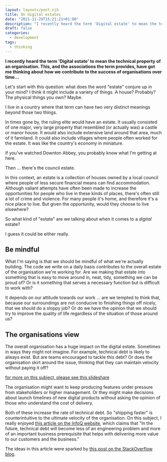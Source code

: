 ```yaml
---
layout: layouts/post.njk
title: On digital estates
date: "2021-11-29T15:21:21+01:00"
description: "I recently heard the term 'Digital estate' to mean the technical property of an organisation. This, and the associations the term provides, have got me thinking about how we contribute to the success of organisations over time..."
draft: false
categories:
  - development
tags:
  - thinking
---
```

**I recently heard the term 'Digital estate' to mean the technical property of an organisation. This, and the associations the term provides, have got me thinking about how we contribute to the success of organisations over time...**

Let's start with this question: what does the word "estate" conjure up in your mind? I think it might include a variety of things. A house? Probably? The physical things you own? Maybe.

I live in a country where that term can have two very distinct meanings beyond those two things.

In times gone by, the ruling elite would have an estate. It usually consisted of one major, very large property that resembled (or actually was) a castle or manor house. It would also include extensive land around that area, much of it farmland. It could also include villages where people often worked for the estate. It was like the country's economy in miniature.

If you've watched Downton Abbey, you probably know what I'm getting at here.

Then ... there's the council estate.

In this context, an estate is a collection of houses owned by a local council where people of less secure financial means can find accommodation. Although valiant attempts have often been made to increase the opportunities for people who live in these kinds of places, there's often still a lot of crime and violence. For many people it's home, and therefore it's a nice place to live. But given the opportunity, would they choose to live elsewhere?

So what kind of "estate" are we talking about when it comes to a _digital_ estate?

I guess it could be either really.

## Be mindful

What I'm saying is that we should be mindful of what we're actually building. The code we write on a daily basis contributes to the overall estate of the organisation we're working for. Are we making that estate into something that is easy to move around in, neat, tidy, something we can be proud of? Or is it something that serves a necessary function but is difficult to work with?

It depends on our attitude towards our work ... are we tempted to think that, because our surroundings are not conducive to finishing things off nicely, that we should do a sloppy job? Or do we have the opinion that we should try to improve the quality of life regardless of the situation of those around us?

## The organisations view
The overall organisation has a huge impact on the digital estate. Sometimes in ways they might not imagine. For example, technical debt is likely to always exist. But are teams encouraged to tackle this debt? Or does the organisation skirt around the issue, thinking that they can maintain velocity without paying it off?

[for more on this subject, please see this slideshare](https://www.slideshare.net/AgileVelocity1/technical-debt-sources-and-impacts-57655575)

The organisation might want to keep producing features under pressure from stakeholders or higher management. Or they might make decisions about launch timelines of new digital products without asking the opinion of those who understand the cost of delivery.

Both of these increase the rate of technical debt. So "shipping faster" is counterintuitive to the ultimate velocity of the organisation. On this subject, I really enjoyed [this article on the InfoQ website](https://www.infoq.com/articles/reduce-technical-debt/), which claims that "In the future, technical debt will become less of an engineering problem and more of an important business prerequisite that helps with delivering more value to our customers and the business."

The ideas in this article were sparked by [this post on the StackOverflow blog](https://stackoverflow.blog/2021/10/18/code-quality-a-concern-for-businesses-bottom-lines-and-empathetic-programmers/).

